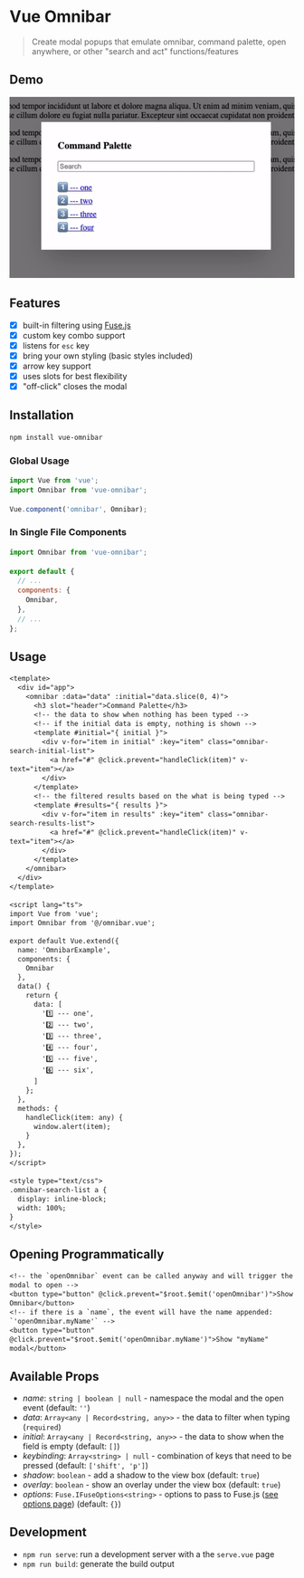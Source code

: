 Vue Omnibar
============

> Create modal popups that emulate omnibar, command palette, open anywhere, or other "search and act" functions/features

## Demo

![demo of the keyboard action](demo.gif)

## Features

- [x] built-in filtering using [Fuse.js](https://fusejs.io/)
- [x] custom key combo support
- [x] listens for `esc` key
- [x] bring your own styling (basic styles included)
- [x] arrow key support
- [x] uses slots for best flexibility
- [x] "off-click" closes the modal

## Installation

```bash
npm install vue-omnibar
```

### Global Usage

```js
import Vue from 'vue';
import Omnibar from 'vue-omnibar';

Vue.component('omnibar', Omnibar);
```

### In Single File Components

```js
import Omnibar from 'vue-omnibar';

export default {
  // ...
  components: {
    Omnibar,
  },
  // ...
};
```

## Usage

```vue
<template>
  <div id="app">
    <omnibar :data="data" :initial="data.slice(0, 4)">
      <h3 slot="header">Command Palette</h3>
      <!-- the data to show when nothing has been typed -->
      <!-- if the initial data is empty, nothing is shown -->
      <template #initial="{ initial }">
        <div v-for="item in initial" :key="item" class="omnibar-search-initial-list">
          <a href="#" @click.prevent="handleClick(item)" v-text="item"></a>
        </div>
      </template>
      <!-- the filtered results based on the what is being typed -->
      <template #results="{ results }">
        <div v-for="item in results" :key="item" class="omnibar-search-results-list">
          <a href="#" @click.prevent="handleClick(item)" v-text="item"></a>
        </div>
      </template>
    </omnibar>
  </div>
</template>

<script lang="ts">
import Vue from 'vue';
import Omnibar from '@/omnibar.vue';

export default Vue.extend({
  name: 'OmnibarExample',
  components: {
    Omnibar
  },
  data() {
    return {
      data: [
        '1️⃣ --- one',
        '2️⃣ --- two',
        '3️⃣ --- three',
        '4️⃣ --- four',
        '5️⃣ --- five',
        '6️⃣ --- six',
      ]
    };
  },
  methods: {
    handleClick(item: any) {
      window.alert(item);
    }
  },
});
</script>

<style type="text/css">
.omnibar-search-list a {
  display: inline-block;
  width: 100%;
}
</style>
```

## Opening Programmatically

```vue
<!-- the `openOmnibar` event can be called anyway and will trigger the modal to open -->
<button type="button" @click.prevent="$root.$emit('openOmnibar')">Show Omnibar</button>
<!-- if there is a `name`, the event will have the name appended: `'openOmnibar.myName'` -->
<button type="button" @click.prevent="$root.$emit('openOmnibar.myName')">Show "myName" modal</button>
```

## Available Props

- *name*: `string | boolean | null` - namespace the modal and the open event (default: `''`)
- *data*: `Array<any | Record<string, any>>` - the data to filter when typing (`required`)
- *initial*: `Array<any | Record<string, any>>` - the data to show when the field is empty (default: `[]`)
- *keybinding*: `Array<string> | null` - combination of keys that need to be pressed (default: `['shift', 'p']`)
- *shadow*: `boolean` - add a shadow to the view box (default: `true`)
- *overlay*: `boolean` - show an overlay under the view box (default: `true`)
- *options*: `Fuse.IFuseOptions<string>` - options to pass to Fuse.js ([see options page](https://fusejs.io/api/options.html)) (default: `{}`)

## Development

- `npm run serve`: run a development server with a the `serve.vue` page
- `npm run build`: generate the build output
